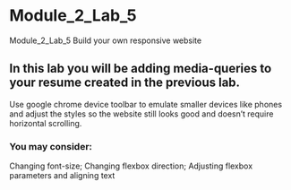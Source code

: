 # Module_2_Lab_5
Module_2_Lab_5  Build your own responsive website
## In this lab you will be adding media-queries to your resume created in the previous lab. 
Use google chrome device toolbar to emulate smaller devices like phones and adjust the styles so the website still looks good and doesn’t require horizontal scrolling. 
### You may consider:
Changing font-size;
Changing flexbox direction;
Adjusting flexbox parameters and aligning text